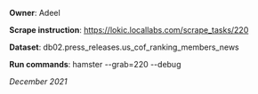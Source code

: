 **Owner**: Adeel
 
**Scrape instruction**: https://lokic.locallabs.com/scrape_tasks/220

**Dataset**: db02.press_releases.us_cof_ranking_members_news

**Run commands**: hamster --grab=220  --debug

_December 2021_
